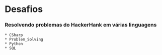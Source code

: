 # Desafios



### Resolvendo problemas do HackerHank em várias linguagens

	* CSharp
	* Problem_Solving
	* Python
	* SQL